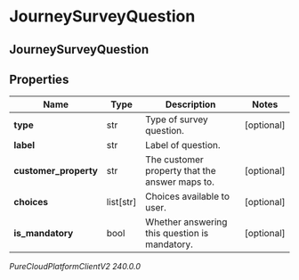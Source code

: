 # JourneySurveyQuestion

## JourneySurveyQuestion

## Properties

|Name | Type | Description | Notes|
|------------ | ------------- | ------------- | -------------|
| **type** | str | Type of survey question. | [optional] |
| **label** | str | Label of question. | |
| **customer_property** | str | The customer property that the answer maps to. | [optional] |
| **choices** | list[str] | Choices available to user. | [optional] |
| **is_mandatory** | bool | Whether answering this question is mandatory. | [optional] |



_PureCloudPlatformClientV2 240.0.0_

